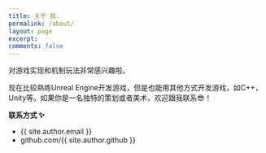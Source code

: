```yaml
---
title: 关于 我.
permalink: /about/
layout: page
excerpt: 
comments: false
---
```


对游戏实现和机制玩法非常感兴趣啦。

现在比较熟练Unreal Engine开发游戏，但是也能用其他方式开发游戏，如C++，Unity等。如果你是一名独特的策划或者美术，欢迎跟我联系😎！

**联系方式 ✨**

- {{ site.author.email }}
- github.com/{{ site.author.github }}
